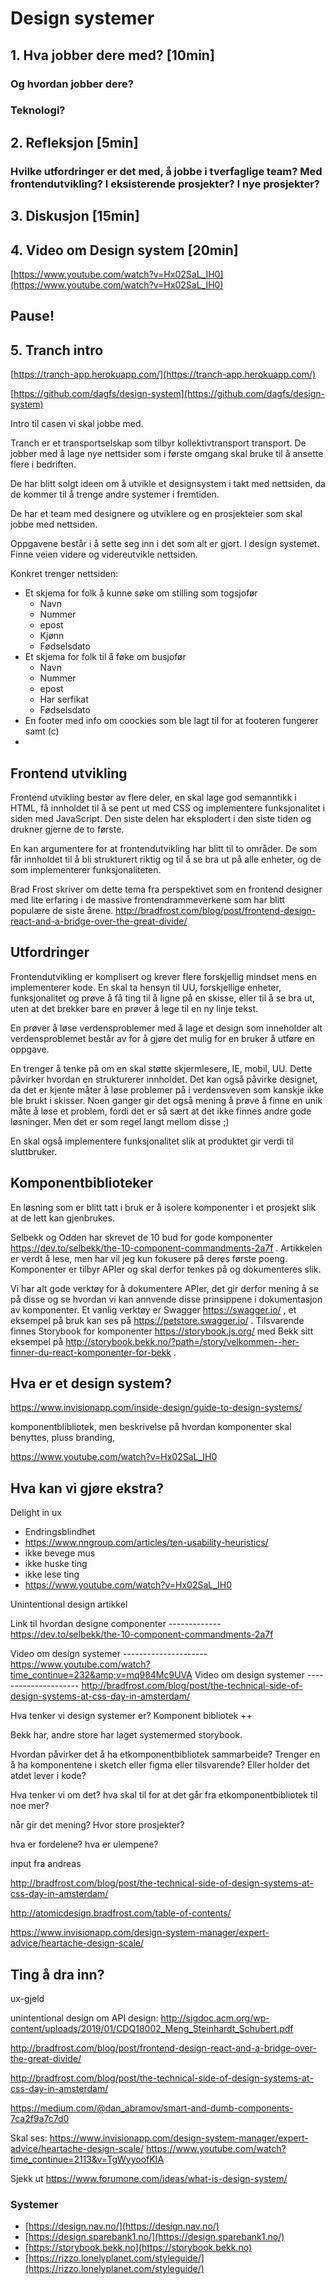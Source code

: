 

# Design systemer

## 1. Hva jobber dere med? [10min]

### Og hvordan jobber dere?

### Teknologi?

## 2. Refleksjon [5min]

### Hvilke utfordringer er det med, å jobbe i tverfaglige team? Med frontendutvikling? I eksisterende prosjekter? I nye prosjekter?

## 3. Diskusjon [15min]

## 4. Video om Design system [20min]

[https://www.youtube.com/watch?v=Hx02SaL_IH0](https://www.youtube.com/watch?v=Hx02SaL_IH0)

## Pause!

## 5. Tranch intro

[https://tranch-app.herokuapp.com/](https://tranch-app.herokuapp.com/)

[https://github.com/dagfs/design-system](https://github.com/dagfs/design-system)

Intro til casen vi skal jobbe med.

Tranch er et transportselskap som tilbyr kollektivtransport transport. De jobber med å lage nye nettsider som i første omgang skal bruke til å ansette flere i bedriften.

De har blitt solgt ideen om å utvikle et designsystem i takt med nettsiden, da de kommer til å trenge andre systemer i fremtiden.

De har et team med designere og utviklere og en prosjekteier som skal jobbe med nettsiden.

Oppgavene består i å sette seg inn i det som alt er gjort. I design systemet. Finne veien videre og videreutvikle nettsiden.

Konkret trenger nettsiden:

- Et skjema for folk å kunne søke om stilling som togsjofør
  - Navn
  - Nummer
  - epost
  - Kjønn
  - Fødselsdato
- Et skjema for folk til å føke om busjofør
  - Navn
  - Nummer
  - epost
  - Har serfikat
  - Fødselsdato
- En footer med info om coockies som ble lagt til for at footeren fungerer samt (c)
-

## Frontend utvikling

Frontend utvikling bestør av flere deler, en skal lage god semanntikk i HTML, få innholdet til å se pent ut med CSS og implementere funksjonalitet i siden med JavaScript. Den siste delen har eksplodert i den siste tiden og drukner gjerne de to første.

En kan argumentere for at frontendutvikling har blitt til to områder. De som får innholdet til å bli strukturert riktig og til å se bra ut på alle enheter, og de som implementerer funksjonaliteten.

Brad Frost skriver om dette tema fra perspektivet som en frontend designer med lite erfaring i de massive frontendrammeverkene som har blitt populære de siste årene. http://bradfrost.com/blog/post/frontend-design-react-and-a-bridge-over-the-great-divide/

## Utfordringer

Frontendutvikling er komplisert og krever flere forskjellig mindset mens en implementerer kode. En skal ta hensyn til UU, forskjellige enheter, funksjonalitet og prøve å få ting til å ligne på en skisse, eller til å se bra ut, uten at det brekker bare en prøver å lege til en ny linje tekst.

En prøver å løse verdensproblemer med å lage et design som inneholder alt verdensproblemet består av for å gjøre det mulig for en bruker å utføre en oppgave.

En trenger å tenke på om en skal støtte skjermlesere, IE, mobil, UU. Dette påvirker hvordan en strukturerer innholdet. Det kan også påvirke designet, da det er kjente måter å løse problemer på i verdensveven som kanskje ikke ble brukt i skisser. Noen ganger gir det også mening å prøve å finne en unik måte å løse et problem, fordi det er så sært at det ikke finnes andre gode løsninger. Men det er som regel langt mellom disse ;)

En skal også implementere funksjonalitet slik at produktet gir verdi til sluttbruker.

## Komponentbiblioteker

En løsning som er blitt tatt i bruk er å isolere komponenter i et prosjekt slik at de lett kan gjenbrukes.

Selbekk og Odden har skrevet de 10 bud for gode komponenter https://dev.to/selbekk/the-10-component-commandments-2a7f . Artikkelen er verdt å lese, men har vil jeg kun fokusere på deres første poeng. Komponenter er tilbyr APIer og skal derfor tenkes på og dokumenteres slik.

Vi har alt gode verktøy for å dokumentere APIer, det gir derfor mening å se på disse og se hvordan vi kan annvende disse prinsippene i dokumentasjon av komponenter. Et vanlig verktøy er Swagger https://swagger.io/ , et eksempel på bruk kan ses på https://petstore.swagger.io/ . Tilsvarende finnes Storybook for komponenter https://storybook.js.org/ med Bekk sitt eksempel på http://storybook.bekk.no/?path=/story/velkommen--her-finner-du-react-komponenter-for-bekk .

## Hva er et design system?

https://www.invisionapp.com/inside-design/guide-to-design-systems/

komponentblibliotek, men beskrivelse på hvordan komponenter skal benyttes, pluss branding,

https://www.youtube.com/watch?v=Hx02SaL_IH0

## Hva kan vi gjøre ekstra?

Delight in ux

- Endringsblindhet
- https://www.nngroup.com/articles/ten-usability-heuristics/
- ikke bevege mus
- ikke huske ting
- ikke lese ting
- https://www.youtube.com/watch?v=Hx02SaL_IH0

Unintentional design artikkel

Link til hvordan designe componenter ------------- https://dev.to/selbekk/the-10-component-commandments-2a7f

Video om design systemer --------------------- https://www.youtube.com/watch?time_continue=232&amp;v=mq984Mc9UVA
Video om design systemer --------------------- http://bradfrost.com/blog/post/the-technical-side-of-design-systems-at-css-day-in-amsterdam/

Hva tenker vi design systemer er? Komponent bibliotek ++

Bekk har, andre store har laget systemermed storybook.

Hvordan påvirker det å ha etkomponentbibliotek sammarbeide? Trenger en å ha komponentene i sketch eller figma eller tilsvarende? Eller holder det atdet lever i kode?

Hva tenker vi om det? hva skal til for at det går fra etkomponentbibliotek til noe mer?

når gir det mening? Hvor store prosjekter?

hva er fordelene? hva er ulempene?

input fra andreas

http://bradfrost.com/blog/post/the-technical-side-of-design-systems-at-css-day-in-amsterdam/

http://atomicdesign.bradfrost.com/table-of-contents/

https://www.invisionapp.com/design-system-manager/expert-advice/heartache-design-scale/

## Ting å dra inn?

ux-gjeld

unintentional design
om API design: http://sigdoc.acm.org/wp-content/uploads/2019/01/CDQ18002_Meng_Steinhardt_Schubert.pdf

http://bradfrost.com/blog/post/frontend-design-react-and-a-bridge-over-the-great-divide/

http://bradfrost.com/blog/post/the-technical-side-of-design-systems-at-css-day-in-amsterdam/

https://medium.com/@dan_abramov/smart-and-dumb-components-7ca2f9a7c7d0

Skal ses:
https://www.invisionapp.com/design-system-manager/expert-advice/heartache-design-scale/
https://www.youtube.com/watch?time_continue=2113&v=TgWyyoofKIA


Sjekk ut https://www.forumone.com/ideas/what-is-design-system/

### Systemer
- [https://design.nav.no/](https://design.nav.no/)
- [https://design.sparebank1.no/](https://design.sparebank1.no/)
- [https://storybook.bekk.no](https://storybook.bekk.no)
- [https://rizzo.lonelyplanet.com/styleguide/](https://rizzo.lonelyplanet.com/styleguide/)
